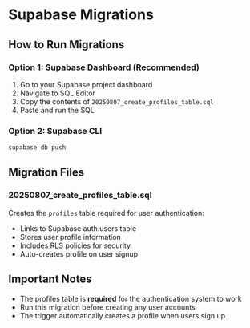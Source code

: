 # Supabase Migrations

## How to Run Migrations

### Option 1: Supabase Dashboard (Recommended)
1. Go to your Supabase project dashboard
2. Navigate to SQL Editor
3. Copy the contents of `20250807_create_profiles_table.sql`
4. Paste and run the SQL

### Option 2: Supabase CLI
```bash
supabase db push
```

## Migration Files

### 20250807_create_profiles_table.sql
Creates the `profiles` table required for user authentication:
- Links to Supabase auth.users table
- Stores user profile information
- Includes RLS policies for security
- Auto-creates profile on user signup

## Important Notes
- The profiles table is **required** for the authentication system to work
- Run this migration before creating any user accounts
- The trigger automatically creates a profile when users sign up